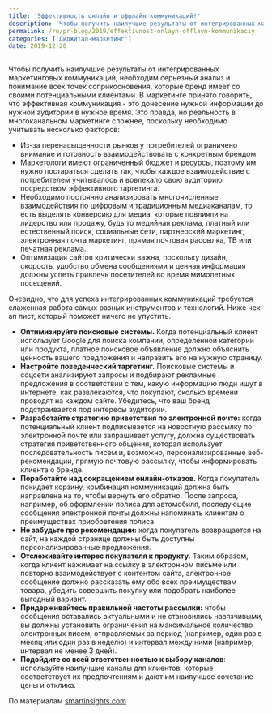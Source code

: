 ```yaml
---
title: 'Эффективность онлайн и оффлайн коммуникаций!'
description: 'Чтобы получить наилучшие результаты от интегрированных маркетинговых коммуникаций, необходим серьезный анализ и понимание всех точек соприкосновения, которые бренд имеет со своими потенциальными клиентами.  В маркетинге принято говорить, что эффективная коммуникация - это донесение нужной информации до нужной аудитории в нужное время.'
permalink: /ru/pr-blog/2019/effektivnost-onlayn-offlayn-kommunikaciy
categories: ['Диджитал-маркетинг']
date: 2019-12-20
---
```


Чтобы получить наилучшие результаты от интегрированных маркетинговых коммуникаций, необходим серьезный анализ и понимание всех точек соприкосновения, которые бренд имеет со своими потенциальными клиентами. В маркетинге принято говорить, что эффективная коммуникация - это донесение нужной информации до нужной аудитории в нужное время.
Это правда, но реальность в многоканальном маркетинге сложнее, поскольку необходимо учитывать несколько факторов:

- Из-за перенасыщенности рынков у потребителей ограничено внимание и готовность взаимодействовать с конкретным брендом.
- Маркетологи имеют ограниченный бюджет и ресурсы, поэтому им нужно постараться сделать так, чтобы каждое взаимодействие с потребителем учитывалось и вовлекало свою аудиторию посредством эффективного таргетинга.
- Необходимо постоянно анализировать многочисленные взаимодействия по цифровым и традиционным медиаканалам, то есть выделять конверсию для медиа, которые повлияли на лидерство или продажу, будь то медийная реклама, платный или естественный поиск, социальные сети, партнерский маркетинг, электронная почта маркетинг, прямая почтовая рассылка, ТВ или печатная реклама.
- Оптимизация сайтов критически важна, поскольку дизайн, скорость, удобство обмена сообщениями и ценная информация должны успеть привлечь посетителей во время мимолетных посещений.

Очевидно, что для успеха интегрированных коммуникаций требуется слаженная работа самых разных инструментов и технологий. Ниже чек-ап лист, который поможет ничего не упустить.

- **Оптимизируйте поисковые системы.** Когда потенциальный клиент использует Google для поиска компании, определенной категории или продукта, платное поисковое объявление должно объяснить ценность вашего предложения и направить его на нужную страницу.
- **Настройте поведенческий таргетинг.** Поисковые системы и соцсети анализируют запросы и подбирают рекламные предложения в соответствии с тем, какую информацию люди ищут в интернете, как развлекаются, что покупают, сколько времени проводят на каждом сайте. Убедитесь, что ваш бренд подстраивается под интересы аудитории.
- **Разработайте стратегию приветствия по электронной почте:** когда потенциальный клиент подписывается на новостную рассылку по электронной почте или запрашивает услугу, должна существовать стратегия приветственного общения, которая использует последовательность писем и, возможно, персонализированные веб-рекомендации, прямую почтовую рассылку, чтобы информировать клиента о бренде.
- **Поработайте над сокращением онлайн-отказов.** Когда покупатель покидает корзину, комбинация коммуникаций должна быть направлена на то, чтобы вернуть его обратно. После запроса, например, об оформлении полиса для автомобиля, последующие сообщения электронной почты должны напоминать клиентам о преимуществах приобретения полиса.
- **Не забудьте про рекомендации:** когда покупатель возвращается на сайт, на каждой странице должны быть доступны персонализированные предложения.
- **Отслеживайте интерес покупателя к продукту.** Таким образом, когда клиент нажимает на ссылку в электронном письме или повторно взаимодействует с контентом сайта, электронное сообщение должно рассказать ему обо всех преимуществам товара, убедить совершить покупку или подобрать наиболее выгодный вариант.
- **Придерживайтесь правильной частоты рассылки:** чтобы сообщения оставались актуальными и не становились навязчивыми, вы должны установить ограничения на максимальное количество электронных писем, отправляемых за период (например, один раз в месяц или один раз в неделю) и интервал между ними (например, интервал не менее 3 дней).
- **Подойдите со всей ответственностью к выбору каналов**: используйте наилучшие каналы для клиентов, которые соответствует их предпочтениям и дают им наилучшее сочетание цены и отклика.

По материалам [smartinsights.com](https://www.smartinsights.com/traffic-building-strategy/integrated-marketing-communications/what-is-right-touching-for-customer-communications/)

